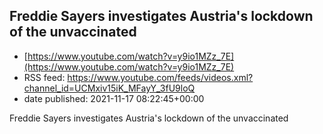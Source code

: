## Freddie Sayers investigates Austria's lockdown of the unvaccinated
 - [https://www.youtube.com/watch?v=y9io1MZz_7E](https://www.youtube.com/watch?v=y9io1MZz_7E)
 - RSS feed: https://www.youtube.com/feeds/videos.xml?channel_id=UCMxiv15iK_MFayY_3fU9loQ
 - date published: 2021-11-17 08:22:45+00:00

Freddie Sayers investigates Austria's lockdown of the unvaccinated

